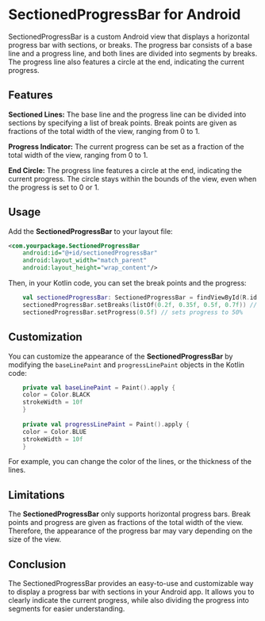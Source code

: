 # SectionedProgressBar for Android

SectionedProgressBar is a custom Android view that displays a horizontal progress bar with sections, or breaks. The progress bar consists of a base line and a progress line, and both lines are divided into segments by breaks. The progress line also features a circle at the end, indicating the current progress.

## Features

**Sectioned Lines:** The base line and the progress line can be divided into sections by specifying a list of break points. Break points are given as fractions of the total width of the view, ranging from 0 to 1.

**Progress Indicator:** The current progress can be set as a fraction of the total width of the view, ranging from 0 to 1.

**End Circle:** The progress line features a circle at the end, indicating the current progress. The circle stays within the bounds of the view, even when the progress is set to 0 or 1.

## Usage

Add the **SectionedProgressBar** to your layout file:

```xml
<com.yourpackage.SectionedProgressBar
    android:id="@+id/sectionedProgressBar"
    android:layout_width="match_parent"
    android:layout_height="wrap_content"/>
```


Then, in your Kotlin code, you can set the break points and the progress:

```kotlin
    val sectionedProgressBar: SectionedProgressBar = findViewById(R.id.sectionedProgressBar)
    sectionedProgressBar.setBreaks(listOf(0.2f, 0.35f, 0.5f, 0.7f)) // sets breaks
    sectionedProgressBar.setProgress(0.5f) // sets progress to 50%
```

## Customization

You can customize the appearance of the **SectionedProgressBar** by modifying the `baseLinePaint` and `progressLinePaint` objects in the Kotlin code:

```kotlin
    private val baseLinePaint = Paint().apply {
    color = Color.BLACK
    strokeWidth = 10f
    }
    
    private val progressLinePaint = Paint().apply {
    color = Color.BLUE
    strokeWidth = 10f
    }
```

For example, you can change the color of the lines, or the thickness of the lines.

## Limitations

The **SectionedProgressBar** only supports horizontal progress bars.
Break points and progress are given as fractions of the total width of the view. Therefore, the appearance of the progress bar may vary depending on the size of the view.

## Conclusion

The SectionedProgressBar provides an easy-to-use and customizable way to display a progress bar with sections in your Android app. It allows you to clearly indicate the current progress, while also dividing the progress into segments for easier understanding.